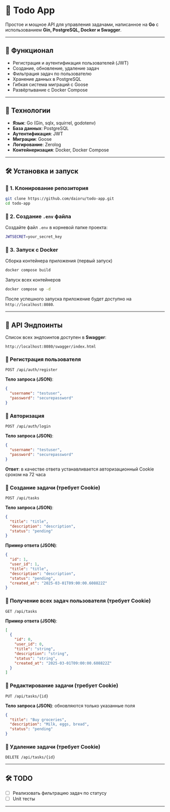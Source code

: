 # 📝 Todo App

Простое и мощное API для управления задачами, написанное на **Go** с использованием **Gin, PostgreSQL, Docker и Swagger**.

---

## 🚀 Функционал

- Регистрация и аутентификация пользователей (JWT)
- Создание, обновление, удаление задач
- Фильтрация задач по пользователю
- Хранение данных в PostgreSQL
- Гибкая система миграций с Goose
- Развёртывание с Docker Compose

---

## 🏰 Технологии

- **Язык**: Go (Gin, sqlx, squirrel, godotenv)
- **База данных**: PostgreSQL
- **Аутентификация**: JWT
- **Миграции**: Goose
- **Логирование**: Zerolog
- **Контейнеризация**: Docker, Docker Compose

---

## 🛠 Установка и запуск

### 🔹 1. Клонирование репозитория
```sh
git clone https://github.com/daioru/todo-app.git
cd todo-app
```

### 🔹 2. Создание `.env` файла  
Создайте файл `.env` в корневой папке проекта:
```sh
JWTSECRET=your_secret_key
```

### 🔹 3. Запуск с Docker
Сборка контейнера приложения (первый запуск)
```sh
docker compose build
```

Запуск всех контейнеров
```sh
docker compose up -d
```

После успешного запуска приложение будет доступно на `http://localhost:8080`.

---

## 📌 API Эндпоинты
Список всех эндпоинтов доступен в **Swagger**:
```
http://localhost:8080/swagger/index.html
```

### 🔹 Регистрация пользователя
```http
POST /api/auth/register
```
**Тело запроса (JSON)**:
```json
{
  "username": "testuser",
  "password": "securepassword"
}
```

### 🔹 Авторизация
```http
POST /api/auth/login
```
**Тело запроса (JSON)**:
```json
{
  "username": "testuser",
  "password": "securepassword"
}
```
**Ответ**:
в качестве ответа устанавливается авторизационный Cookie сроком на 72 часа

### 🔹 Создание задачи (требует Cookie)
```http
POST /api/tasks
```
**Тело запроса (JSON)**:
```json
{
  "title": "title",
  "description": "description",
  "status": "pending"
}
```

**Пример ответа (JSON)**:
```json
{
  "id": 1,
  "user_id": 1,
  "title": "title",
  "description": "description",
  "status": "pending",
  "created_at": "2025-03-01T09:00:00.608822Z"
}
```

### 🔹 Получение всех задач пользователя (требует Cookie)
```http
GET /api/tasks
```

**Пример ответа (JSON)**:
```json
[
  {
    "id": 0,
    "user_id": 0,
    "title": "string",
    "description": "string",
    "status": "string",
    "created_at": "2025-03-01T09:00:00.608822Z"
  }
]
```

### 🔹 Редактирование задачи (требует Cookie)
```http
PUT /api/tasks/{id}
```
**Тело запроса (JSON)**:
обновляются только указанные поля

```json
{
  "title": "Buy groceries",
  "description": "Milk, eggs, bread",
  "status": "pending"
}
```

### 🔹 Удаление задачи (требует Cookie)
```http
DELETE /api/tasks/{id}
```

---

## 🛠 TODO

- [ ] Реализовать фильтрацию задач по статусу
- [ ] Unit тесты

---